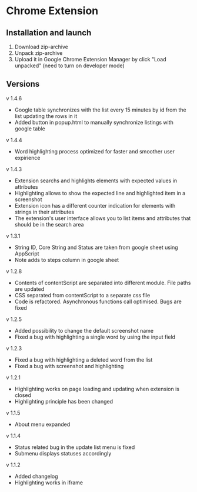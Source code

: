 # Chrome Extension

## Installation and launch

1. Download zip-archive
2. Unpack zip-archive
3. Upload it in Google Chrome Extension Manager by click "Load unpacked" (need to turn on developer mode)

## Versions

v 1.4.6

-   Google table synchronizes with the list every 15 minutes by id from the list updating the rows in it
-   Added button in popup.html to manually synchronize listings with google table

v 1.4.4

-   Word highlighting process optimized for faster and smoother user expirience

v 1.4.3

-   Extension searchs and highlights elements with expected values in attributes
-   Highlighting allows to show the expected line and highlighted item in a screenshot
-   Extension icon has a different counter indication for elements with strings in their attributes
-   The extension's user interface allows you to list items and attributes that should be in the search area

v 1.3.1

-   String ID, Core String and Status are taken from google sheet using AppScript
-   Note adds to steps column in google sheet

v 1.2.8

-   Contents of contentScript are separated into different module. File paths are updated
-   CSS separated from contentScript to a separate css file
-   Code is refactored. Asynchronous functions call optimised. Bugs are fixed

v 1.2.5

-   Added possibility to change the default screenshot name
-   Fixed a bug with highlighting a single word by using the input field

v 1.2.3

-   Fixed a bug with highlighting a deleted word from the list
-   Fixed a bug with screenshot and highlighting

v 1.2.1

-   Highlighting works on page loading and updating when extension is closed
-   Highlighting principle has been changed

v 1.1.5

-   About menu expanded

v 1.1.4

-   Status related bug in the update list menu is fixed
-   Submenu displays statuses accordingly

v 1.1.2

-   Added changelog
-   Highlighting works in iframe
